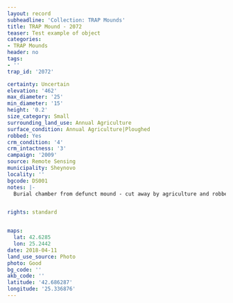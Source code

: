 ```yaml
---
layout: record
subheadline: 'Collection: TRAP Mounds'
title: TRAP Mound - 2072
teaser: Test example of object
categories:
- TRAP Mounds
header: no
tags:
- ''
trap_id: '2072'

certainty: Uncertain
elevation: '462'
max_diameter: '25'
min_diameter: '15'
height: '0.2'
size_category: Small
surrounding_land_use: Annual Agriculture
surface_condition: Annual Agriculture|Ploughed
robbed: Yes
crm_condition: '4'
crm_intactness: '3'
campaign: '2009'
source: Remote Sensing
municipality: Sheynovo
locality: ''
bgcode: DS001
notes: |-
  Burial chamber from defunct mound - cut away by agriculture and robbed / or part of the house ?.


rights: standard


maps:
  lat: 42.6285
  lon: 25.2442
date: 2018-04-11
land_use_source: Photo
photo: Good
bg_code: ''
akb_code: ''
latitude: '42.686287'
longitude: '25.336876'
---
```

